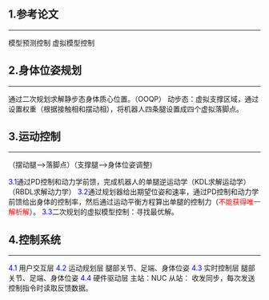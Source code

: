 ## 1.参考论文
****
模型预测控制
虚拟模型控制
## 2.身体位姿规划
****
通过二次规划求解静步态身体质心位置。（OOQP）
动步态：虚拟支撑区域，通过设置权重（根据接触相和摆动相），将机器人四条腿设置成四个虚拟落脚点。
## 3.运动控制
****
（摆动腿-->落脚点）（支撑腿-->身体位姿调整)

<font color=#0000FF >3.1</font>通过PD控制和动力学前馈，完成机器人的单腿逆运动学（KDL求解运动学）（RBDL求解动力学）
<font color=#0000FF >3.2</font>通过规划器给出期望位姿和速率，通过PD控制和动力学前馈给出身体的控制率，然后通过运动平衡方程算出单腿的控制力（<font color=#FF0000 >不能获得唯一解析解</font>）。
<font color=#0000FF >3.3</font>二次规划的虚拟模型控制：寻找最优解。
## 4.控制系统
****
<font color=#0000FF >4.1</font>
用户交互层
<font color=#0000FF >4.2</font>
运动规划层
腿部关节、足端、身体位姿
<font color=#0000FF >4.3</font>
实时控制层
腿部关节、足端、身体位姿
<font color=#0000FF >4.4</font>
硬件驱动层
主站：NUC
从站：
收发同步，每次发送控制指令时读取反馈数据。
